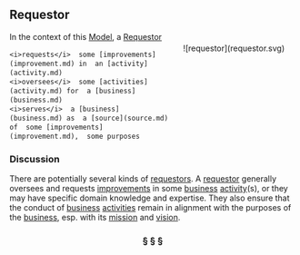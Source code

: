 ## Requestor

<div  style="float: right; margin: 20px">
![requestor](requestor.svg)
</div>

In the context of this [Model](model.md), a [Requestor](requestor.md)

```
<i>requests</i>  some [improvements](improvement.md) in  an [activity](activity.md)
<i>oversees</i>  some [activities](activity.md) for  a [business](business.md)
<i>serves</i>  a [business](business.md) as  a [source](source.md) of  some [improvements](improvement.md),  some purposes
```

### Discussion

There are potentially several kinds of [requestors](requestor.md).
A [requestor](requestor.md) generally oversees and requests [improvements](improvement.md) in some [business](business.md) [activity](activity.md)(s),
or they may have specific domain knowledge and expertise.
They also ensure that the conduct of [business](business.md) [activities](activity.md) remain in alignment with the purposes of the [business](business.md),
esp. with its [mission](mission.md) and [vision](vision.md).


<h3 align="center"><b>&sect; &sect; &sect;</b></h3>
